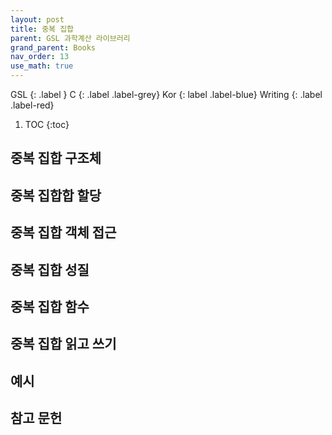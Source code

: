 ```yaml
---
layout: post
title: 중복 집합
parent: GSL 과학계산 라이브러리
grand_parent: Books
nav_order: 13
use_math: true
---
```


GSL
{: .label }
C
{: .label .label-grey}
Kor
{: label .label-blue}
Writing
{: .label .label-red}


1. TOC
{:toc}


## 중복 집합 구조체

## 중복 집합합 할당

## 중복 집합 객체 접근

## 중복 집합 성질

## 중복 집합 함수

## 중복 집합 읽고 쓰기

## 예시

## 참고 문헌